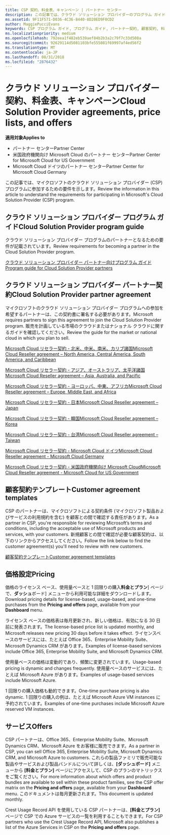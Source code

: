 ```yaml
---
title: CSP 契約、料金表、キャンペーン | パートナー センター
description: この記事では、クラウド ソリューション プロバイダーのプログラム ガイド、パートナー契約、顧客契約、料金表、提供できる製品とサービスへのリンクを示します。
ms.assetid: 9F11F571-D036-4C36-8440-8D20ED9F0CD2
author: MaggiePucciEvans
keywords: CSP プログラム ガイド, プログラム ガイド, パートナー契約, 顧客契約, 料金表, キャンペーン
ms.localizationpriority: medium
ms.openlocfilehash: 792eea1f482eb539aef84b2b3a2c79f7c33d508a
ms.sourcegitcommit: 92629114d5081103bfe555081f69997af4ed56f2
ms.translationtype: MT
ms.contentlocale: ja-JP
ms.lasthandoff: 08/31/2018
ms.locfileid: "2876432"
---
```

# <a name="cloud-solution-provider-agreements-price-lists-and-offers"></a><span data-ttu-id="6304a-104">クラウド ソリューション プロバイダー契約、料金表、キャンペーン</span><span class="sxs-lookup"><span data-stu-id="6304a-104">Cloud Solution Provider agreements, price lists, and offers</span></span>

**<span data-ttu-id="6304a-105">適用対象</span><span class="sxs-lookup"><span data-stu-id="6304a-105">Applies to</span></span>**

-  <span data-ttu-id="6304a-106">パートナー センター</span><span class="sxs-lookup"><span data-stu-id="6304a-106">Partner Center</span></span>
-  <span data-ttu-id="6304a-107">米国政府機関向け Microsoft Cloud のパートナー センター</span><span class="sxs-lookup"><span data-stu-id="6304a-107">Partner Center for Microsoft Cloud for US Government</span></span>
-  <span data-ttu-id="6304a-108">Microsoft Cloud ドイツのパートナー センター</span><span class="sxs-lookup"><span data-stu-id="6304a-108">Partner Center for Microsoft Cloud Germany</span></span>


<span data-ttu-id="6304a-109">この記事では、マイクロソフトのクラウド ソリューション プロバイダー (CSP) プログラムに参加するための要件を示します。</span><span class="sxs-lookup"><span data-stu-id="6304a-109">Review the information in this article to understand the requirements for participating in Microsoft's Cloud Solution Provider (CSP) program.</span></span> 

## <a href="" id="programguide"></a><span data-ttu-id="6304a-110">クラウド ソリューション プロバイダー プログラム ガイド</span><span class="sxs-lookup"><span data-stu-id="6304a-110">Cloud Solution Provider program guide</span></span>


<span data-ttu-id="6304a-111">クラウド ソリューション プロバイダー プログラムのパートナーとなるための要件が記載されています。</span><span class="sxs-lookup"><span data-stu-id="6304a-111">Review requirements for becoming a partner in the Cloud Solution Provider program.</span></span>

[<span data-ttu-id="6304a-112">クラウド ソリューション プロバイダー パートナー向けプログラム ガイド</span><span class="sxs-lookup"><span data-stu-id="6304a-112">Program guide for Cloud Solution Provider partners</span></span>](http://go.microsoft.com/fwlink/p/?LinkId=617100)

## <a href="" id="partneragreement"></a><span data-ttu-id="6304a-113">クラウド ソリューション プロバイダー パートナー契約</span><span class="sxs-lookup"><span data-stu-id="6304a-113">Cloud Solution Provider partner agreement</span></span>


<span data-ttu-id="6304a-114">マイクロソフトのクラウド ソリューション プロバイダー プログラムへの参加を希望するパートナーは、この契約書に署名する必要があります。</span><span class="sxs-lookup"><span data-stu-id="6304a-114">Microsoft requires partners to sign this agreement to join the Cloud Solution Provider program.</span></span> <span data-ttu-id="6304a-115">販売を計画している市場のクラウドまたはナショナル クラウドに関するガイドを確認してください。</span><span class="sxs-lookup"><span data-stu-id="6304a-115">Review the guide for the market or national cloud in which you plan to sell.</span></span>

[<span data-ttu-id="6304a-116">Microsoft Cloud リセラー契約 - 北米、中米、南米、カリブ諸国</span><span class="sxs-lookup"><span data-stu-id="6304a-116">Microsoft Cloud Reseller agreement – North America, Central America, South America, and Caribbean</span></span>](http://download.microsoft.com/download/2/C/8/2C8CAC17-FCE7-4F51-9556-4D77C7022DF5/MCRA2018_AOC_ENG_Sep2018_CR.pdf)

[<span data-ttu-id="6304a-117">Microsoft Cloud リセラー契約 - アジア、オーストラリア、太平洋諸国</span><span class="sxs-lookup"><span data-stu-id="6304a-117">Microsoft Cloud Reseller agreement – Asia, Australia, and Pacific</span></span>](http://download.microsoft.com/download/2/C/8/2C8CAC17-FCE7-4F51-9556-4D77C7022DF5/MCRA2018_APOC_ENG_Sep2018_CR.pdf)

[<span data-ttu-id="6304a-118">Microsoft Cloud リセラー契約 - ヨーロッパ、中東、アフリカ</span><span class="sxs-lookup"><span data-stu-id="6304a-118">Microsoft Cloud Reseller agreement – Europe, Middle East, and Africa</span></span>](http://download.microsoft.com/download/2/C/8/2C8CAC17-FCE7-4F51-9556-4D77C7022DF5/MCRA2018_EOC_ENG_Sep2018_CR.pdf)

[<span data-ttu-id="6304a-119">Microsoft Cloud リセラー契約 - 日本</span><span class="sxs-lookup"><span data-stu-id="6304a-119">Microsoft Cloud Reseller agreement – Japan</span></span>](http://download.microsoft.com/download/2/C/8/2C8CAC17-FCE7-4F51-9556-4D77C7022DF5/MCRA2018_JPN_ENG_Sep2018_CR.pdf)

[<span data-ttu-id="6304a-120">Microsoft Cloud リセラー契約 - 韓国</span><span class="sxs-lookup"><span data-stu-id="6304a-120">Microsoft Cloud Reseller agreement – Korea</span></span>](http://download.microsoft.com/download/2/C/8/2C8CAC17-FCE7-4F51-9556-4D77C7022DF5/MCRA2018_KOR_ENG_Sep2018_CR.pdf)

[<span data-ttu-id="6304a-121">Microsoft Cloud リセラー契約 - 台湾</span><span class="sxs-lookup"><span data-stu-id="6304a-121">Microsoft Cloud Reseller agreement – Taiwan</span></span>](http://download.microsoft.com/download/2/C/8/2C8CAC17-FCE7-4F51-9556-4D77C7022DF5/MCRA2018_TAI_ENG_Sep2018_CR.pdf)

[<span data-ttu-id="6304a-122">Microsoft Cloud リセラー契約 - Microsoft Cloud ドイツ</span><span class="sxs-lookup"><span data-stu-id="6304a-122">Microsoft Cloud Reseller agreement - Microsoft Cloud Germany</span></span>](http://download.microsoft.com/download/2/C/8/2C8CAC17-FCE7-4F51-9556-4D77C7022DF5/MCRA2018_EOC_GER_ENG_Sep2018_GermanCloud_CR.pdf)

[<span data-ttu-id="6304a-123">Microsoft Cloud リセラー契約 - 米国政府機関向け Microsoft Cloud</span><span class="sxs-lookup"><span data-stu-id="6304a-123">Microsoft Cloud Reseller agreement - Microsoft Cloud for US Government</span></span>](http://download.microsoft.com/download/2/C/8/2C8CAC17-FCE7-4F51-9556-4D77C7022DF5/MCRA2018_AOC_USGCC_ENG_Sep2018_CR.pdf)

## <a href="" id="customeragreementtemplate"></a><span data-ttu-id="6304a-124">顧客契約テンプレート</span><span class="sxs-lookup"><span data-stu-id="6304a-124">Customer agreement templates</span></span>


<span data-ttu-id="6304a-125">CSP のパートナーは、マイクロソフトによる契約条件 (マイクロソフト製品およびサービスの利用規約を含む) を顧客との間で確認する責任があります。</span><span class="sxs-lookup"><span data-stu-id="6304a-125">As a partner in CSP, you're responsible for reviewing Microsoft’s terms and conditions, including the acceptable use of Microsoft products and services, with your customers.</span></span> <span data-ttu-id="6304a-126">新規顧客との間で確認が必要な顧客契約は、以下のリンクからアクセスしてください。</span><span class="sxs-lookup"><span data-stu-id="6304a-126">Follow the link below to find the customer agreement(s) you'll need to review with new customers.</span></span> 

[<span data-ttu-id="6304a-127">顧客契約テンプレート</span><span class="sxs-lookup"><span data-stu-id="6304a-127">Customer agreement templates</span></span>](agreements.md)

## <a name="pricing"></a><span data-ttu-id="6304a-128">価格設定</span><span class="sxs-lookup"><span data-stu-id="6304a-128">Pricing</span></span>


<span data-ttu-id="6304a-129">価格のライセンス ベース、使用量ベースと 1 回限りの購入**料金とプラン**] ページで、**ダッシュ**ボード] メニューから利用可能な詳細をダウンロードします。</span><span class="sxs-lookup"><span data-stu-id="6304a-129">Download pricing details for license-based, usage-based, and one-time purchases from the **Pricing and offers** page, available from your **Dashboard** menu.</span></span> 

<span data-ttu-id="6304a-130">ライセンス ベースの価格表は毎月更新され、新しい価格は、有効になる 30 日前に発表されます。</span><span class="sxs-lookup"><span data-stu-id="6304a-130">The license-based price list is updated monthly, and Microsoft releases new pricing 30 days before it takes effect.</span></span> <span data-ttu-id="6304a-131">ライセンスベースのサービスには、たとえば Office 365、Enterprise Mobility Suite、Microsoft Dynamics CRM があります。</span><span class="sxs-lookup"><span data-stu-id="6304a-131">Examples of license-based services include Office 365, Enterprise Mobility Suite, and Microsoft Dynamics CRM.</span></span> 

<span data-ttu-id="6304a-132">使用量ベースの価格は変動的であり、頻繁に変更されています。</span><span class="sxs-lookup"><span data-stu-id="6304a-132">Usage-based pricing is dynamic and changes frequently.</span></span> <span data-ttu-id="6304a-133">使用量ベースのサービスには、たとえば Microsoft Azure があります。</span><span class="sxs-lookup"><span data-stu-id="6304a-133">Examples of usage-based services include Microsoft Azure.</span></span>

<span data-ttu-id="6304a-134">1 回限りの購入価格も動的できます。</span><span class="sxs-lookup"><span data-stu-id="6304a-134">One-time purchase pricing is also dynamic.</span></span> <span data-ttu-id="6304a-135">1 回限りの購入の例は、たとえば Microsoft Azure VM instances に予約されています。</span><span class="sxs-lookup"><span data-stu-id="6304a-135">Examples of one-time purchases include Microsoft Azure reserved VM instances.</span></span> 


## <a name="offers"></a><span data-ttu-id="6304a-136">サービス</span><span class="sxs-lookup"><span data-stu-id="6304a-136">Offers</span></span>


<span data-ttu-id="6304a-137">CSP パートナーは、Office 365、Enterprise Mobility Suite、Microsoft Dynamics CRM、Microsoft Azure をお客様に販売できます。</span><span class="sxs-lookup"><span data-stu-id="6304a-137">As a partner in CSP, you can sell Office 365, Enterprise Mobility Suite, Microsoft Dynamics CRM, and Microsoft Azure to customers.</span></span> <span data-ttu-id="6304a-138">これらの製品ファミリで販売可能な製品やサービスおよび製品バンドルについて詳しくは、**[ダッシュボード]** メニューから **[料金とプラン]** ページにアクセスして、CSP のプランのマトリックスをご覧ください。</span><span class="sxs-lookup"><span data-stu-id="6304a-138">For more information about which offers and product bundles are available to sell within these product families, see the CSP offer matrix on the **Pricing and offers** page, available from your **Dashboard** menu.</span></span> <span data-ttu-id="6304a-139">このドキュメントは毎月更新されます。</span><span class="sxs-lookup"><span data-stu-id="6304a-139">This document is updated monthly.</span></span>

<span data-ttu-id="6304a-140">Crest Usage Record API を使用している CSP パートナーは、**[料金とプラン]** ページで CSP での Azure サービスの一覧を利用することもできます。</span><span class="sxs-lookup"><span data-stu-id="6304a-140">For CSP partners who use the Crest Usage Record API, Microsoft also publishes a list of the Azure Services in CSP on the **Pricing and offers** page.</span></span>


